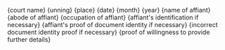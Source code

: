 {court name} {unning} {place} {date} {month} {year} {name of affiant} {abode of affiant} {occupation of affiant} {affiant's identification if necessary} {affiant's proof of document identity if necessary} {incorrect document identity proof if necessary} {proof of willingness to provide further details}